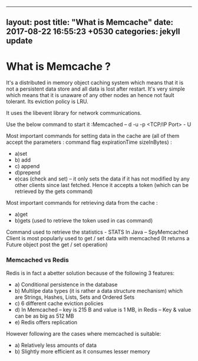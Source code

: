 
---
layout: post
title: "What is Memcache"
date: 2017-08-22 16:55:23 +0530
categories: jekyll update
---



# What is Memcache ?
It's a distributed in memory object caching system which means that it is not a persistent data store and all data is lost after 
restart. It's very simple which means that it is unaware of any other nodes an hence not fault tolerant. Its eviction policy is LRU.

It uses the libevent library for network communications. 

Use the below command to start it :Memcached – d -u <UserName> -p <TCP/IP Port> - U <UDP Port>

Most important commands for setting data in the cache are (all of them accept the parameters : command flag expirationTime sizeInBytes) :
* a)set
* b) add
* c) append
* d)prepend
* e)cas (check and set) – it only sets the data if it has not modified by any other clients since last fetched. 
Hence it accepts a token (which can be retrieved by the gets command)

Most important commands for retrieving data from the cache :
* a)get
* b)gets (used to retrieve the token used in cas command)

Command used to retrieve the statistics - STATS
In Java – SpyMemcached Client is most popularly used to get / set data with memcached (It returns a Future object post the get / set operation)

### Memcached vs Redis
Redis is in fact a abetter solution because of the following 3 features:
* a) Conditional persistence in the database
* b) Multilpe data types (it is rather a data structure mechanism) which are Strings, Hashes, Lists, Sets and Ordered Sets
* c) 6 different cache eviction policies
* d) In Memcached – key is 215 B and value is 1 MB, in Redis – Key & value can be as big as 512 MB
* e) Redis offers replication

However following are the cases where memcached is suitable:
* a) Relatively less amounts of data
* b) Slightly more efficient as it consumes lesser memory

